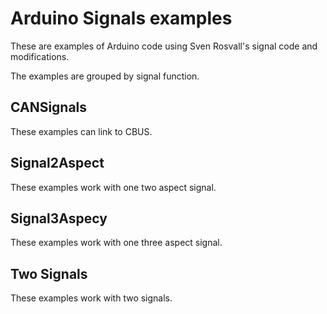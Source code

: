 # Arduino Signals examples

These are examples of Arduino code using Sven Rosvall's signal code and modifications.

The examples are grouped by signal function.

## CANSignals

These examples can link to CBUS.

## Signal2Aspect

These examples work with one two aspect signal.

## Signal3Aspecy

These examples work with one three aspect signal.

## Two Signals

These examples work with two signals.

